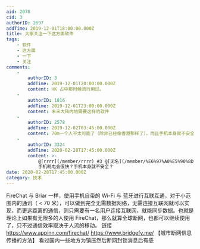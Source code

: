 ```yaml
---
aid: 2078
cid: 3
authorID: 2697
addTime: 2019-12-01T18:00:00.000Z
title: 大家关注一下这方面软件
tags:
    - 软件
    - 这方面
    - 一下
    - 关注
comments:
    -
        authorID: 3
        addTime: 2019-12-01T20:00:00.000Z
        content: HK 占中那时候流行用过。
    -
        authorID: 1816
        addTime: 2019-12-01T23:00:00.000Z
        content: 未来大陆内地需要这样的软件
    -
        authorID: 2578
        addTime: 2019-12-02T03:45:00.000Z
        content: 70m一个人不太可能了（除非已经像香港那样了），而且手机本身就不安全
    -
        authorID: 3324
        addTime: 2020-02-28T17:45:00.000Z
        content: >-
            @[rrrr](/member/rrrr) #3 @[无名](/member/%E6%97%A0%E5%90%8D) #1
            手机耗电会很快？手机本身就不安全？
date: 2020-02-28T17:45:00.000Z
category: 技术
---
```


FireChat 与 Briar 一样，使用手机自带的 Wi-Fi 与 蓝牙进行互联互通，对于小范围内的通讯（ < 70 米），可以做到完全无需数据网络，无需连接互联网就可以实现，而更远距离的通信，则只需要有一名用户连接互联网，就能同步数据。也就是理论上如果有无限多的人使用 FireChat，那么就算全球断网，也都可以继续使用了，只不过通信效率取决于人流的移动。 链接 https://www.appinn.com/firechat/ https://www.bridgefy.me/ 【城市断网信息传播的方法】 看过国内一些地方为镇压然后断网封锁消息后有感
